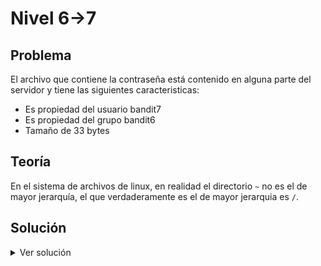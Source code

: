 # Nivel 6->7

## Problema

El archivo que contiene la contraseña está contenido en alguna parte del servidor y tiene las siguientes caracteristicas:

* Es propiedad del usuario bandit7
* Es propiedad del grupo bandit6
* Tamaño de 33 bytes

## Teoría

En el sistema de archivos de linux, en realidad el directorio `~` no es el de mayor jerarquía, el que verdaderamente es el de mayor jerarquia es `/`.

## Solución

<details>

<summary>Ver solución</summary>

Con las caracteristicas del archivo que nos describen en el nivel podemos pensar en un comando como el siguiente:

```bash
find -size 33c -user bandit7 -user bandit6
```

En primera instancia este comando no imprime nada a la terminal, sin embargo, esto se debe a que solo estamos buscando dentro del directorio `/home`, entonces lo que debemos hacer para lograr una busqueda a profundidad es buscar en el directorio `/`, con el comando:

```bash
 find / -size 33c -user bandit7 -user bandit6
```

Lo que nos arroja un resultado en el que se marca que no tenemos los permisos necesarios para acceder a los directorios, algo como lo siguiente:

```bash
find: ‘/drifter/drifter14_src/axTLS’: Permission denied
find: ‘/root’: Permission denied
find: ‘/snap’: Permission denied
find: ‘/tmp’: Permission denied
find: ‘/proc/tty/driver’: Permission denied
find: ‘/proc/1689721/task/1689721/fd/6’: No such file or directory
find: ‘/proc/1689721/task/1689721/fdinfo/6’: No such file or directory
find: ‘/proc/1689721/fd/5’: No such file or directory
find: ‘/proc/1689721/fdinfo/5’: No such file or directory
find: ‘/home/bandit31-git’: Permission denied
```

Podemos deducir que el comando encontró al archivo que estabamos buscando, ahora solo tenemos que filtrar los resultados de los directorios a los que no tenemos permisos, entonces la manera de no leerlos es con la expresión `2<dev/null` en donde el `2` representa el archivo **stderr** en donde se imprimen los errores,
`<` que redireciona **stderr** a `dev/null`, un archivo que descarta todas las entradas que le llegan, entonces, nuestro comando final es:

```bash
find / -size 33c -user bandit7 -group bandit6 2</dev/null
```

Lo que nos da el archivo `./inhere/maybehere07/.file2`, por lo que solo lo tenemos que leer con el siguiente comando:

```bash
cat ./inhere/maybehere07/.file2
```

</details>